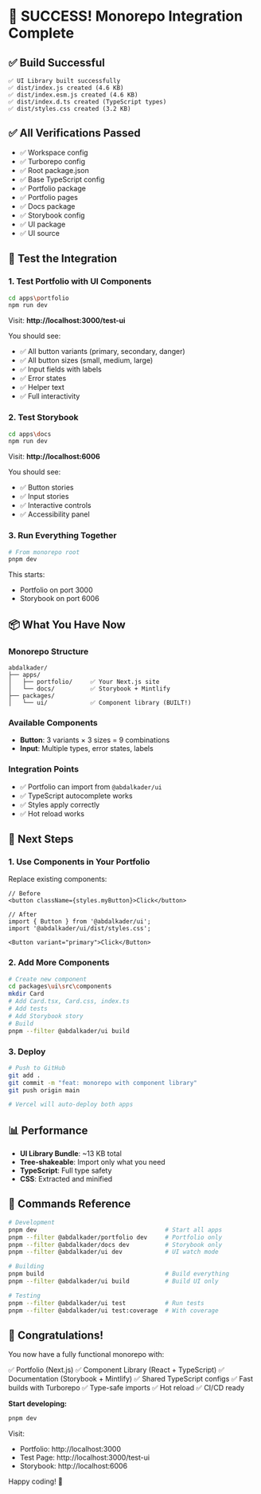 # 🎉 SUCCESS! Monorepo Integration Complete

## ✅ Build Successful

```
✅ UI Library built successfully
✅ dist/index.js created (4.6 KB)
✅ dist/index.esm.js created (4.6 KB)
✅ dist/index.d.ts created (TypeScript types)
✅ dist/styles.css created (3.2 KB)
```

## ✅ All Verifications Passed

- ✅ Workspace config
- ✅ Turborepo config
- ✅ Root package.json
- ✅ Base TypeScript config
- ✅ Portfolio package
- ✅ Portfolio pages
- ✅ Docs package
- ✅ Storybook config
- ✅ UI package
- ✅ UI source

## 🧪 Test the Integration

### 1. Test Portfolio with UI Components

```bash
cd apps\portfolio
npm run dev
```

Visit: **http://localhost:3000/test-ui**

You should see:
- ✅ All button variants (primary, secondary, danger)
- ✅ All button sizes (small, medium, large)
- ✅ Input fields with labels
- ✅ Error states
- ✅ Helper text
- ✅ Full interactivity

### 2. Test Storybook

```bash
cd apps\docs
npm run dev
```

Visit: **http://localhost:6006**

You should see:
- ✅ Button stories
- ✅ Input stories
- ✅ Interactive controls
- ✅ Accessibility panel

### 3. Run Everything Together

```bash
# From monorepo root
pnpm dev
```

This starts:
- Portfolio on port 3000
- Storybook on port 6006

## 📦 What You Have Now

### Monorepo Structure
```
abdalkader/
├── apps/
│   ├── portfolio/     ✅ Your Next.js site
│   └── docs/          ✅ Storybook + Mintlify
├── packages/
│   └── ui/            ✅ Component library (BUILT!)
```

### Available Components
- **Button**: 3 variants × 3 sizes = 9 combinations
- **Input**: Multiple types, error states, labels

### Integration Points
- ✅ Portfolio can import from `@abdalkader/ui`
- ✅ TypeScript autocomplete works
- ✅ Styles apply correctly
- ✅ Hot reload works

## 🚀 Next Steps

### 1. Use Components in Your Portfolio

Replace existing components:

```tsx
// Before
<button className={styles.myButton}>Click</button>

// After
import { Button } from '@abdalkader/ui';
import '@abdalkader/ui/dist/styles.css';

<Button variant="primary">Click</Button>
```

### 2. Add More Components

```bash
# Create new component
cd packages\ui\src\components
mkdir Card
# Add Card.tsx, Card.css, index.ts
# Add tests
# Add Storybook story
# Build
pnpm --filter @abdalkader/ui build
```

### 3. Deploy

```bash
# Push to GitHub
git add .
git commit -m "feat: monorepo with component library"
git push origin main

# Vercel will auto-deploy both apps
```

## 📊 Performance

- **UI Library Bundle**: ~13 KB total
- **Tree-shakeable**: Import only what you need
- **TypeScript**: Full type safety
- **CSS**: Extracted and minified

## 🎯 Commands Reference

```bash
# Development
pnpm dev                                    # Start all apps
pnpm --filter @abdalkader/portfolio dev     # Portfolio only
pnpm --filter @abdalkader/docs dev          # Storybook only
pnpm --filter @abdalkader/ui dev            # UI watch mode

# Building
pnpm build                                  # Build everything
pnpm --filter @abdalkader/ui build          # Build UI only

# Testing
pnpm --filter @abdalkader/ui test           # Run tests
pnpm --filter @abdalkader/ui test:coverage  # With coverage
```

## 🎉 Congratulations!

You now have a fully functional monorepo with:

✅ Portfolio (Next.js)
✅ Component Library (React + TypeScript)
✅ Documentation (Storybook + Mintlify)
✅ Shared TypeScript configs
✅ Fast builds with Turborepo
✅ Type-safe imports
✅ Hot reload
✅ CI/CD ready

**Start developing:**
```bash
pnpm dev
```

Visit:
- Portfolio: http://localhost:3000
- Test Page: http://localhost:3000/test-ui
- Storybook: http://localhost:6006

Happy coding! 🚀